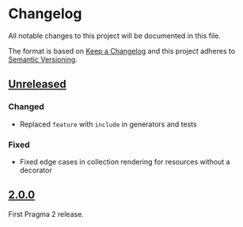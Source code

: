 # Changelog

All notable changes to this project will be documented in this file.

The format is based on [Keep a Changelog](http://keepachangelog.com/en/1.0.0/)
and this project adheres to [Semantic Versioning](http://semver.org/spec/v2.0.0.html).

## [Unreleased]

### Changed

- Replaced `feature` with `include` in generators and tests

### Fixed

- Fixed edge cases in collection rendering for resources without a decorator

## [2.0.0]

First Pragma 2 release.

[Unreleased]: https://github.com/pragmarb/pragma-rails/compare/v2.0.0...HEAD
[2.0.0]: https://github.com/pragmarb/pragma-rails/compare/v1.2.4...v2.0.0
